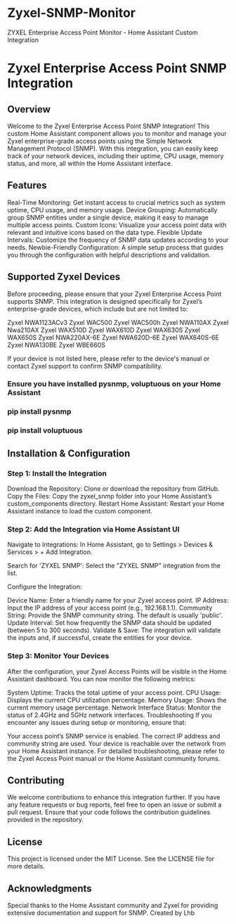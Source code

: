 # Zyxel-SNMP-Monitor
ZYXEL Enterprise Access Point Monitor - Home Assistant Custom Integration





# Zyxel Enterprise Access Point SNMP Integration
## Overview
Welcome to the Zyxel Enterprise Access Point SNMP Integration! This custom Home Assistant component allows you to monitor and manage your Zyxel enterprise-grade access points using the Simple Network Management Protocol (SNMP). With this integration, you can easily keep track of your network devices, including their uptime, CPU usage, memory status, and more, all within the Home Assistant interface.

## Features
Real-Time Monitoring: Get instant access to crucial metrics such as system uptime, CPU usage, and memory usage.
Device Grouping: Automatically group SNMP entities under a single device, making it easy to manage multiple access points.
Custom Icons: Visualize your access point data with relevant and intuitive icons based on the data type.
Flexible Update Intervals: Customize the frequency of SNMP data updates according to your needs.
Newbie-Friendly Configuration: A simple setup process that guides you through the configuration with helpful descriptions and validation.
## Supported Zyxel Devices
Before proceeding, please ensure that your Zyxel Enterprise Access Point supports SNMP. This integration is designed specifically for Zyxel’s enterprise-grade devices, which include but are not limited to:

Zyxel NWA1123ACv3
Zyxel WAC500
Zyxel WAC500h
Zyxel NWA110AX
Zyxel Nwa210AX
Zyxel WAX510D
Zyxel WAX610D
Zyxel WAX630S
Zyxel WAX650S
Zyxel NWA220AX-6E
Zyxel NWA620D-6E
Zyxel WAX640S-6E
Zyxel NWA130BE
Zyxel WBE660S

If your device is not listed here, please refer to the device's manual or contact Zyxel support to confirm SNMP compatibility.

### Ensure you have installed pysnmp, voluptuous on your Home Assistant

### pip install pysnmp
### pip install voluptuous



## Installation & Configuration
### Step 1: Install the Integration
Download the Repository: Clone or download the repository from GitHub.
Copy the Files: Copy the zyxel_snmp folder into your Home Assistant’s custom_components directory.
Restart Home Assistant: Restart your Home Assistant instance to load the custom component.
### Step 2: Add the Integration via Home Assistant UI
Navigate to Integrations: In Home Assistant, go to Settings > Devices & Services > + Add Integration.

Search for 'ZYXEL SNMP': Select the "ZYXEL SNMP" integration from the list.

Configure the Integration:

Device Name: Enter a friendly name for your Zyxel access point.
IP Address: Input the IP address of your access point (e.g., 192.168.1.1).
Community String: Provide the SNMP community string. The default is usually 'public'.
Update Interval: Set how frequently the SNMP data should be updated (between 5 to 300 seconds).
Validate & Save: The integration will validate the inputs and, if successful, create the entities for your device.

### Step 3: Monitor Your Devices
After the configuration, your Zyxel Access Points will be visible in the Home Assistant dashboard. You can now monitor the following metrics:

System Uptime: Tracks the total uptime of your access point.
CPU Usage: Displays the current CPU utilization percentage.
Memory Usage: Shows the current memory usage percentage.
Network Interface Status: Monitor the status of 2.4GHz and 5GHz network interfaces.
Troubleshooting
If you encounter any issues during setup or monitoring, ensure that:

Your access point’s SNMP service is enabled.
The correct IP address and community string are used.
Your device is reachable over the network from your Home Assistant instance.
For detailed troubleshooting, please refer to the Zyxel Access Point manual or the Home Assistant community forums.

## Contributing
We welcome contributions to enhance this integration further.
If you have any feature requests or bug reports, feel free to open an issue or submit a pull request.
Ensure that your code follows the contribution guidelines provided in the repository.

## License
This project is licensed under the MIT License. See the LICENSE file for more details.

## Acknowledgments
Special thanks to the Home Assistant community and Zyxel for providing extensive documentation and support for SNMP.
Created by Lhb
